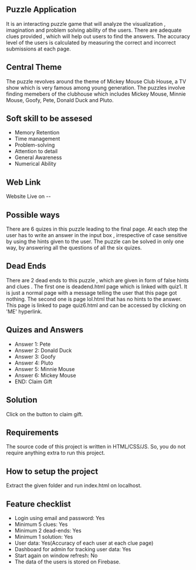 
## Puzzle Application
It is an interacting puzzle game that will analyze the visualization , imagination and problem solving ability of the users. 
There are adequate clues provided , which will help out users to find the answers. The accuracy level of the users is calculated by measuring the correct and incorrect submissions 
at each page.

## Central Theme
The puzzle revolves around the theme of Mickey Mouse Club House, a TV show which is very famous among young generation. The puzzles involve finding memebers of the clubhouse which includes Mickey Mouse, Minnie Mouse, Goofy, Pete, Donald Duck and Pluto.

## Soft skill to be assesed
- Memory Retention
- Time management
- Problem-solving
- Attention to detail 
- General Awareness
- Numerical Ability


## Web Link
 Website Live on -- 



## Possible ways
There are 6 quizes in this puzzle leading to the final page. At each step the user has to write an answer in the input box , irrespective of case sensitive by using the hints given to the user. The puzzle can be solved in only one way, by answering all the questions of all the six quizes.

## Dead Ends 
There are 2 dead ends to this puzzle , which are given in form of false hints and clues .
The first one is deadend.html page which is linked with quiz1. It is just a normal page with a message telling the user that this page got nothing.
The second one is page lol.html that has no hints to the answer. This page is linked to page quiz6.html and can be accessed by clicking on 'ME' hyperlink.


## Quizes and Answers
- Answer 1: Pete
- Answer 2: Donald Duck
- Answer 3: Goofy
- Answer 4: Pluto
- Answer 5: Minnie Mouse
- Answer 6: Mickey Mouse
- END: Claim Gift

## Solution
Click on the button to claim gift.

## Requirements
The source code of this project is written in HTML/CSS/JS. So, you do not require anything extra to run this project.

## How to setup the project
Extract the given folder and run index.html on localhost.

## Feature checklist
- Login using email and password: Yes
- Minimum 5 clues: Yes
- Minimum 2 dead-ends: Yes
- Minimum 1 solution: Yes
- User data: Yes(Accuracy of each user at each clue page)
- Dashboard for admin for tracking user data: Yes
- Start again on window refresh: No
- The data of the users is stored on Firebase.





